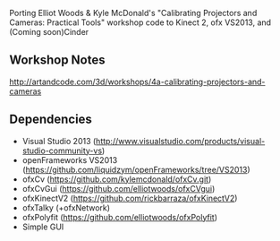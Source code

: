 Porting Elliot Woods & Kyle McDonald's "Calibrating Projectors and Cameras: Practical Tools" workshop code to Kinect 2, ofx VS2013, and (Coming soon)Cinder

## Workshop Notes

http://artandcode.com/3d/workshops/4a-calibrating-projectors-and-cameras

## Dependencies
* Visual Studio 2013 (http://www.visualstudio.com/products/visual-studio-community-vs)
* openFrameworks VS2013 (https://github.com/liquidzym/openFrameworks/tree/VS2013)
* ofxCv (https://github.com/kylemcdonald/ofxCv.git)
* ofxCvGui (https://github.com/elliotwoods/ofxCVgui)
* ofxKinectV2 (https://github.com/rickbarraza/ofxKinectV2)
* ofxTalky (+ofxNetwork)
* ofxPolyfit (https://github.com/elliotwoods/ofxPolyfit)
* Simple GUI